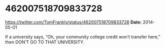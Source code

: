 # 462007518709833728
https://twitter.com/TomFrankly/status/462007518709833728
**Date:** 2014-05-01

If a university says, “Oh, your community college credit won’t transfer here,” then DON’T GO TO THAT UNIVERSITY.
